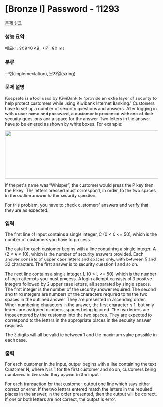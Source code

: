 # [Bronze I] Password - 11293 

[문제 링크](https://www.acmicpc.net/problem/11293) 

### 성능 요약

메모리: 30840 KB, 시간: 80 ms

### 분류

구현(implementation), 문자열(string)

### 문제 설명

<p>Keepsafe is a tool used by KiwiBank to “provide an extra layer of security to help protect customers while using Kiwibank Internet Banking.” Customers have to set up a number of security questions and answers. After logging in with a user name and password, a customer is presented with one of their security questions and a space for the answer. Two letters in the answer have to be entered as shown by white boxes. For example:</p>

<p style="text-align: center;"><img alt="" src="" style="height:157px; width:671px"></p>

<p>If the pet's name was “Whisper”, the customer would press the P key then the R key. The letters pressed must correspond, in order, to the two spaces in the outline answer to the security question.</p>

<p>For this problem, you have to check customers' answers and verify that they are as expected.</p>

### 입력 

 <p>The first line of input contains a single integer, C (0 < C <= 50), which is the number of customers you have to process.</p>

<p>The data for each customer begins with a line containing a single integer, A (2 < A < 10), which is the number of security answers provided. Each answer consists of upper case letters and spaces only, with between 5 and 32 characters. The first answer is to security question 1 and so on.</p>

<p>The next line contains a single integer, L (0 < L <= 50), which is the number of login attempts you must process. A login attempt consists of 3 positive integers followed by 2 upper case letters, all separated by single spaces. The first integer is the number of the security answer required. The second and third integers are numbers of the characters required to fill the two spaces in the outlined answer. They are presented in ascending order. When numbering characters in the answer, the first character is 1, but only letters are assigned numbers, spaces being ignored. The two letters are those entered by the customer into the two spaces. They are expected to correspond to the letters in the appropriate places in the security answer required.</p>

<p>The 3 digits will all be valid ie between 1 and the maximum value possible in each case.</p>

### 출력 

 <p>For each customer in the input, output begins with a line containing the text Customer N, where N is 1 for the first customer and so on, customers being numbered in the order they appear in the input.</p>

<p>For each transaction for that customer, output one line which says either correct or error. If the two letters entered match the letters in the required places in the answer, in the order presented, then the output will be correct. If one or both letters are not correct, the output is error.</p>

